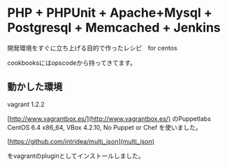 PHP + PHPUnit + Apache+Mysql + Postgresql + Memcached + Jenkins
=============

開発環境をすぐに立ち上げる目的で作ったレシピ　for centos

cookbooksにはopscodeから持ってきてます。


動かした環境
-----------------------------
vagrant 1.2.2

[http://www.vagrantbox.es/](http://www.vagrantbox.es/)
のPuppetlabs CentOS 6.4 x86_64, VBox 4.2.10, No Puppet or Chef を使いました。


[https://github.com/intridea/multi_json](multi_json)

をvagrantのpluginとしてインストールしました。


